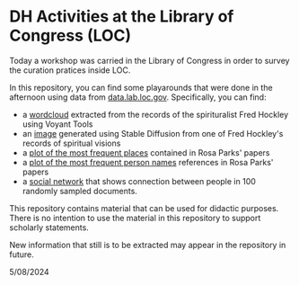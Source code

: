 # DH Activities at the Library of Congress (LOC)

Today a workshop was carried in the Library of Congress in order to survey the curation pratices inside LOC.

In this repository, you can find some playarounds that were done in the afternoon using data from [data.lab.loc.gov](data.lab.loc.gov).
Specifically, you can find: 
* a [wordcloud](wordcloud.jpg) extracted from the records of the spirituralist Fred Hockley using Voyant Tools
* an [image](stable_diffusion.webp) generated using Stable Diffusion from one of Fred Hockley's records of spiritual visions
* a [plot of the most frequent places](places.png) contained in Rosa Parks' papers
* a [plot of the most frequent person names](people.png) references in Rosa Parks' papers
* a [social network](https://sntcristian.github.io/dh_at_loc/people_network.html) that shows connection between people in 100 randomly sampled documents.

This repository contains material that can be used for didactic purposes.
There is no intention to use the material in this repository to support scholarly statements.

New information that still is to be extracted may appear in the repository in future.

5/08/2024
